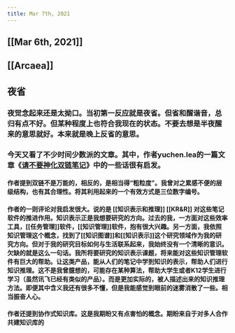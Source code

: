 ```yaml
---
title: Mar 7th, 2021
---
```


## [[Mar 6th, 2021]]
## [[Arcaea]]
## 夜省
### 夜觉念起来还是太拗口。当初第一反应就是夜省。但省和醒谐音，总归有点不好。但某种程度上也符合我现在的状态。不要去想是半夜醒来的意思就好。本来就是晚上反省的意思。
### 今天又看了不少时间少数派的文章。其中，作者yuchen.lea的一篇文章《[请不要神化双链笔记](https://sspai.com/post/65273)》中的一些话很有启发。
#### 作者提到双链不是万能的，相反的，是相当得“粗粒度”。我曾对之累感不便的层级结构，也有其合理性。将其利用起来的一个有效方式是三位数字编号。
#### 作者的一则评论对我启发很大。说的是 [[知识表示和推理]] [[KR&R]] 对这些笔记软件的推进作用。知识表示正是我想要研究的方向。过去的我，一方面对这些效率工具，[[任务管理]]软件，[[知识管理]]软件，抱有很大兴趣。另一方面，我依照知识管理这个概念，找到了[[知识图谱]]和[[知识表示]]这个研究领域作为我的研究方向。但对于我的研究目标如何与生活联系起来，我始终没有一个清晰的意识。欠缺的就是这么一句话。我所将要研究的知识表示课题，将来能对这些知识管理软件有巨大的帮助。让这类产品，能从人们的笔记中学到知识的表示，帮助人们进行知识推理。这不是我曾臆想的，可能存在某种算法，帮助大学生或者K12学生进行学习（虽然讯飞已经有类似的产品）。而是更加实际的，被人描述出来的知识推理方法。即便其中含义我还有很多不懂，但是我能感觉到眼前的迷雾消散了一些。相当振奋人心。
#### 作者还提到协作式知识库。这是我期盼又有点害怕的概念。期盼来自于对多人合作共建知识库的
###
